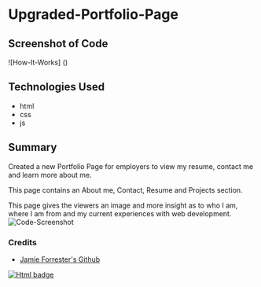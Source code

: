 # Upgraded-Portfolio-Page

## Screenshot of Code
![How-It-Works] ()

## Technologies Used
* html
* css
* js

## Summary
Created a new Portfolio Page for employers to view my resume, contact me and learn more about me.

This page contains an About me, Contact, Resume and Projects section.

This page gives the viewers an image and more insight as to who I am, where I am from and my current experiences with web development. 
![Code-Screenshot]()


### Credits
* [Jamie Forrester's Github](https://github.com/Forresterjamie01 "Jamie Forrester")


[![Html badge](https://img.shields.io/badge/Html-100%25-red)](https://shields.io/)




